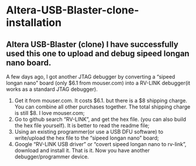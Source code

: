 # Altera-USB-Blaster-clone-installation
Altera USB-Blaster (clone)
I have successfully used this one to upload and debug sipeed longan nano board.
---------------------

A few days ago, I got another JTAG debugger by converting a “sipeed longan nano” board (only $6.1 from mouser.com) into a RV-LINK debugger(it works as a standard JTAG debugger).
1.	Get it from mouser.com. It costs $6.1. but there is a $8 shipping charge. You can combine all other purchases together. The total shipping charge is still $8. I love mouser.com;
2.	Go to github search “RV-LINK”,  and get the hex file. (you can also build the hex file yourself). It is better to read the readme file;
3.	Using an existing programmer(or use a USB DFU software)  to write/upload the hex file to the “sipeed longan nano” board;
4.	Google “RV-LINK USB driver” or “covert sipeed longan nano to rv-link”, download and install it.
That is it. Now you have another debugger/programmer device. 


